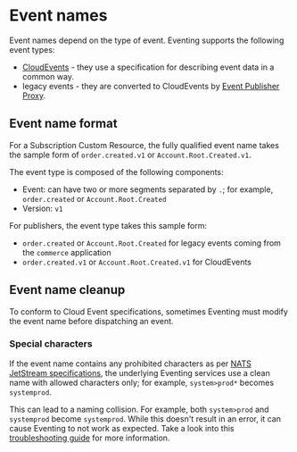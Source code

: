 
# Event names

Event names depend on the type of event. Eventing supports the following event types:
- [CloudEvents](https://cloudevents.io/) - they use a specification for describing event data in a common way.
- legacy events - they are converted to CloudEvents by [Event Publisher Proxy](evnt-architecture.md#event-publisher-proxy).

## Event name format

For a Subscription Custom Resource, the fully qualified event name takes the sample form of `order.created.v1` or `Account.Root.Created.v1`.

The event type is composed of the following components:
- Event: can have two or more segments separated by `.`; for example, `order.created` or `Account.Root.Created`
- Version: `v1`

For publishers, the event type takes this sample form:
- `order.created` or `Account.Root.Created` for legacy events coming from the `commerce` application
- `order.created.v1` or `Account.Root.Created.v1` for CloudEvents

## Event name cleanup

To conform to Cloud Event specifications, sometimes Eventing must modify the event name before dispatching an event.

### Special characters

If the event name contains any prohibited characters as per [NATS JetStream specifications](https://docs.nats.io/running-a-nats-service/nats_admin/jetstream_admin/naming), the underlying Eventing services use a clean name with allowed characters only; for example, `system>prod*` becomes `systemprod`.

This can lead to a naming collision. For example, both `system>prod` and `systemprod` become `systemprod`. While this doesn't result in an error, it can cause Eventing to not work as expected. Take a look into this [troubleshooting guide](../04-operation-guides/troubleshooting/eventing/evnt-03-type-collision.md) for more information.
